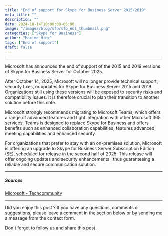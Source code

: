 ```yaml
---
title: "End of support for Skype for Business Server 2015/2019"
meta_title: ""
description: ""
date: 2024-10-14T10:00:00-05:00
image: "/images/blog/sfb/sfb_eol_thumbnail.png"
categories: ["Skype for Business"]
author: "Maxime Hiez"
tags: ["End of support"]
draft: false
---
```

---

Microsoft has announced the end of support of the 2015 and 2019 versions of Skype for Business Server for October 2025.

After October 14, 2025, Microsoft will no longer provide technical support, security fixes, or updates for Skype for Business Server 2015 and 2019. Organizations still using these versions will be exposed to security risks and compatibility issues. It is therefore crucial to plan their transition to another solution before this date.

Microsoft strongly recommends migrating to Microsoft Teams, which offers a range of advanced features and tight integration with other Microsoft 365 services. Teams is designed to replace Skype for Business and offers benefits such as enhanced collaboration capabilities, features advanced meeting capabilities and enhanced security.

For organizations that prefer to stay with an on-premises solution, Microsoft is offering an upgrade to Skype for Business Server Subscription Edition (SE), scheduled for release in the second half of 2025. This release will offer ongoing updates and security enhancements , thus guaranteeing a reliable and secure communication solution.

---

##### Sources
[Microsoft - Techcommunity](https://techcommunity.microsoft.com/blog/skype_for_business_blog/end-of-support-for-skype-for-business-server-2015-and-skype-for-business-server-/4268502)

---


Did you enjoy this post ? If you have any questions, comments or suggestions, please leave a comment in the section below or by sending me a message from the contact form.

Don't forget to follow us and share this post.